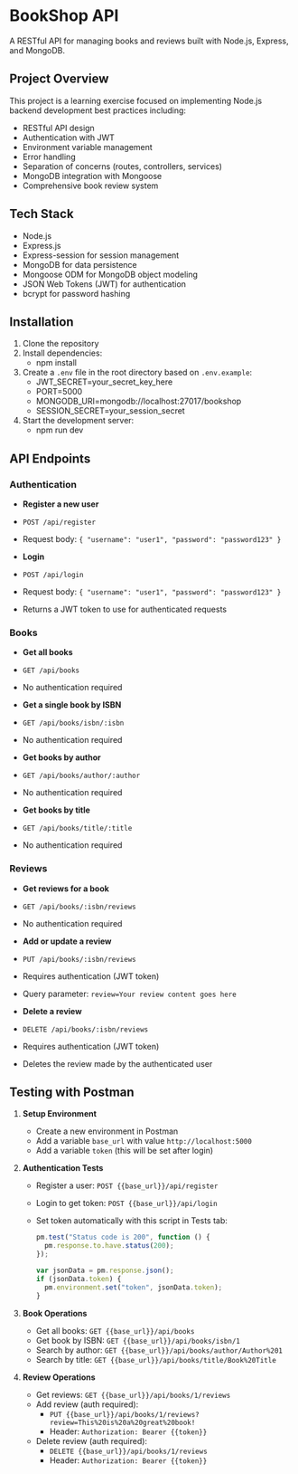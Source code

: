 # BookShop API

A RESTful API for managing books and reviews built with Node.js, Express, and MongoDB.

## Project Overview

This project is a learning exercise focused on implementing Node.js backend development best practices including:

- RESTful API design
- Authentication with JWT
- Environment variable management
- Error handling
- Separation of concerns (routes, controllers, services)
- MongoDB integration with Mongoose
- Comprehensive book review system

## Tech Stack

- Node.js
- Express.js
- Express-session for session management
- MongoDB for data persistence
- Mongoose ODM for MongoDB object modeling
- JSON Web Tokens (JWT) for authentication
- bcrypt for password hashing

## Installation

1. Clone the repository
2. Install dependencies:
   - npm install
3. Create a `.env` file in the root directory based on `.env.example`:
   - JWT_SECRET=your_secret_key_here
   - PORT=5000
   - MONGODB_URI=mongodb://localhost:27017/bookshop
   - SESSION_SECRET=your_session_secret
4. Start the development server:
   - npm run dev

## API Endpoints

### Authentication

- **Register a new user**
- `POST /api/register`
- Request body: `{ "username": "user1", "password": "password123" }`

- **Login**
- `POST /api/login`
- Request body: `{ "username": "user1", "password": "password123" }`
- Returns a JWT token to use for authenticated requests

### Books

- **Get all books**
- `GET /api/books`
- No authentication required

- **Get a single book by ISBN**
- `GET /api/books/isbn/:isbn`
- No authentication required

- **Get books by author**
- `GET /api/books/author/:author`
- No authentication required

- **Get books by title**
- `GET /api/books/title/:title`
- No authentication required

### Reviews

- **Get reviews for a book**
- `GET /api/books/:isbn/reviews`
- No authentication required

- **Add or update a review**
- `PUT /api/books/:isbn/reviews`
- Requires authentication (JWT token)
- Query parameter: `review=Your review content goes here`

- **Delete a review**
- `DELETE /api/books/:isbn/reviews`
- Requires authentication (JWT token)
- Deletes the review made by the authenticated user

## Testing with Postman

1. **Setup Environment**

   - Create a new environment in Postman
   - Add a variable `base_url` with value `http://localhost:5000`
   - Add a variable `token` (this will be set after login)

2. **Authentication Tests**

   - Register a user: `POST {{base_url}}/api/register`
   - Login to get token: `POST {{base_url}}/api/login`
   - Set token automatically with this script in Tests tab:

     ```javascript
     pm.test("Status code is 200", function () {
       pm.response.to.have.status(200);
     });

     var jsonData = pm.response.json();
     if (jsonData.token) {
       pm.environment.set("token", jsonData.token);
     }
     ```

3. **Book Operations**

   - Get all books: `GET {{base_url}}/api/books`
   - Get book by ISBN: `GET {{base_url}}/api/books/isbn/1`
   - Search by author: `GET {{base_url}}/api/books/author/Author%201`
   - Search by title: `GET {{base_url}}/api/books/title/Book%20Title`

4. **Review Operations**
   - Get reviews: `GET {{base_url}}/api/books/1/reviews`
   - Add review (auth required):
     - `PUT {{base_url}}/api/books/1/reviews?review=This%20is%20a%20great%20book!`
     - Header: `Authorization: Bearer {{token}}`
   - Delete review (auth required):
     - `DELETE {{base_url}}/api/books/1/reviews`
     - Header: `Authorization: Bearer {{token}}`
